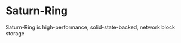 Saturn-Ring
===========

Saturn-Ring is high-performance, solid-state-backed, network block storage
